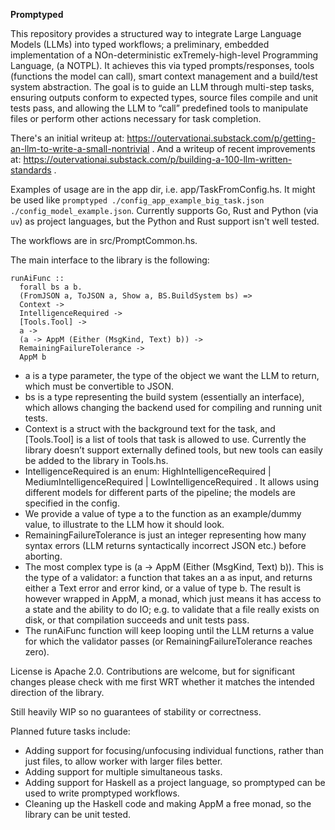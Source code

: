 **Promptyped**

This repository provides a structured way to integrate Large Language Models (LLMs) into typed workflows; a preliminary, embedded implementation of a NOn-deterministic exTremely-high-level Programming Language, (a NOTPL). It achieves this via typed prompts/responses, tools (functions the model can call), smart context management and a build/test system abstraction. The goal is to guide an LLM through multi-step tasks, ensuring outputs conform to expected types, source files compile and unit tests pass, and allowing the LLM to “call” predefined tools to manipulate files or perform other actions necessary for task completion.

There's an initial writeup at: https://outervationai.substack.com/p/getting-an-llm-to-write-a-small-nontrivial . And a writeup of recent improvements at: https://outervationai.substack.com/p/building-a-100-llm-written-standards .

Examples of usage are in the app dir, i.e. app/TaskFromConfig.hs. It might be used like `promptyped ./config_app_example_big_task.json ./config_model_example.json`. Currently supports Go, Rust and Python (via `uv`) as project languages, but the Python and Rust support isn't well tested.

The workflows are in src/PromptCommon.hs.

The main interface to the library is the following:

```
runAiFunc ::
  forall bs a b.
  (FromJSON a, ToJSON a, Show a, BS.BuildSystem bs) =>
  Context ->
  IntelligenceRequired ->
  [Tools.Tool] ->
  a ->
  (a -> AppM (Either (MsgKind, Text) b)) ->
  RemainingFailureTolerance ->
  AppM b
```
* a is a type parameter, the type of the object we want the LLM to return, which must be convertible to JSON.
* bs is a type representing the build system (essentially an interface), which allows changing the backend used for compiling and running unit tests. 
* Context is a struct with the background text for the task, and [Tools.Tool] is a list of tools that task is allowed to use. Currently the library doesn’t support externally defined tools, but new tools can easily be added to the library in Tools.hs.
* IntelligenceRequired is an enum: HighIntelligenceRequired | MediumIntelligenceRequired | LowIntelligenceRequired . It allows using different models for different parts of the pipeline; the models are specified in the config.
* We provide a value of type a to the function as an example/dummy value, to illustrate to the LLM how it should look.
* RemainingFailureTolerance is just an integer representing how many syntax errors (LLM returns syntactically incorrect JSON etc.) before aborting.
* The most complex type is (a -> AppM (Either (MsgKind, Text) b)). This is the type of a validator: a function that takes an a as input, and returns either a Text error and error kind, or a value of type b. The result is however wrapped in AppM, a monad, which just means it has access to a state and the ability to do IO; e.g. to validate that a file really exists on disk, or that compilation succeeds and unit tests pass. 
* The runAiFunc function will keep looping until the LLM returns a value for which the validator passes (or RemainingFailureTolerance reaches zero).

License is Apache 2.0. Contributions are welcome, but for significant changes please check with me first WRT whether it matches the intended direction of the library.

Still heavily WIP so no guarantees of stability or correctness.

Planned future tasks include:
* Adding support for focusing/unfocusing individual functions, rather than just files, to allow worker with larger files better.
* Adding support for multiple simultaneous tasks.
* Adding support for Haskell as a project language, so promptyped can be used to write promptyped workflows. 
* Cleaning up the Haskell code and making AppM a free monad, so the library can be unit tested.
